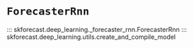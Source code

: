 # `ForecasterRnn`

::: skforecast.deep_learning._forecaster_rnn.ForecasterRnn
::: skforecast.deep_learning.utils.create_and_compile_model

